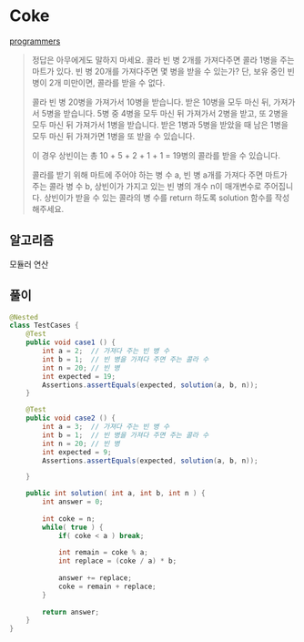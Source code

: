 # Coke

[programmers](https://school.programmers.co.kr/learn/courses/30/lessons/132267)

> 정답은 아무에게도 말하지 마세요.
> 콜라 빈 병 2개를 가져다주면 콜라 1병을 주는 마트가 있다.
> 빈 병 20개를 가져다주면 몇 병을 받을 수 있는가?
> 단, 보유 중인 빈 병이 2개 미만이면, 콜라를 받을 수 없다.
> 
> 콜라 빈 병 20병을 가져가서 10병을 받습니다.
> 받은 10병을 모두 마신 뒤, 가져가서 5병을 받습니다.
> 5병 중 4병을 모두 마신 뒤 가져가서 2병을 받고,
> 또 2병을 모두 마신 뒤 가져가서 1병을 받습니다.
> 받은 1병과 5병을 받았을 때 남은 1병을 모두 마신 뒤 가져가면 1병을 또 받을 수 있습니다.
> 
> 이 경우 상빈이는 총 10 + 5 + 2 + 1 + 1 = 19병의 콜라를 받을 수 있습니다.
> 
> 콜라를 받기 위해 마트에 주어야 하는 병 수 a,
> 빈 병 a개를 가져다 주면 마트가 주는 콜라 병 수 b,
> 상빈이가 가지고 있는 빈 병의 개수 n이 매개변수로 주어집니다.
> 상빈이가 받을 수 있는 콜라의 병 수를 return 하도록 solution 함수를 작성해주세요.
 

## 알고리즘
모듈러 연산

## 풀이

```java
@Nested
class TestCases {
    @Test
    public void case1 () {
        int a = 2;  // 가져다 주는 빈 병 수
        int b = 1;  // 빈 병을 가져다 주면 주는 콜라 수
        int n = 20; // 빈 병
        int expected = 19;
        Assertions.assertEquals(expected, solution(a, b, n));
    }

    @Test
    public void case2 () {
        int a = 3;  // 가져다 주는 빈 병 수
        int b = 1;  // 빈 병을 가져다 주면 주는 콜라 수
        int n = 20; // 빈 병
        int expected = 9;
        Assertions.assertEquals(expected, solution(a, b, n));

    }

    public int solution( int a, int b, int n ) {
        int answer = 0;
        
        int coke = n;
        while( true ) {
            if( coke < a ) break;
            
            int remain = coke % a;
            int replace = (coke / a) * b;
            
            answer += replace;
            coke = remain + replace;
        }
        
        return answer;
    }
}
```